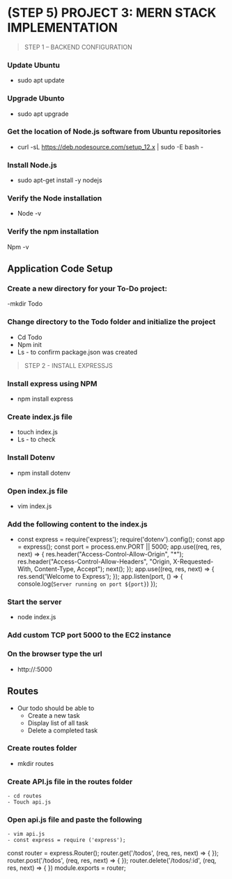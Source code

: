 # (STEP 5) PROJECT 3: MERN STACK IMPLEMENTATION

> STEP 1 – BACKEND CONFIGURATION

### Update Ubuntu
- sudo apt update

### Upgrade Ubunto
- sudo apt upgrade

### Get the location of Node.js software from Ubuntu repositories
- curl -sL https://deb.nodesource.com/setup_12.x | sudo -E bash -

### Install Node.js
- sudo apt-get install -y nodejs

### Verify the Node installation
- Node -v

### Verify the npm installation
Npm -v

## Application Code Setup

### Create a new directory for your To-Do project:
-mkdir Todo

### Change directory to the Todo folder and initialize the project
- Cd Todo
- Npm init
- Ls - to confirm package.json was created

> STEP 2 - INSTALL EXPRESSJS

### Install express using NPM
- npm install express

### Create index.js file
- touch index.js
- Ls - to check

### Install Dotenv
- npm install dotenv

### Open index.js file
- vim index.js

### Add the following content to the index.js
- const express = require('express');
require('dotenv').config();
const app = express();
const port = process.env.PORT || 5000;
app.use((req, res, next) => {
res.header("Access-Control-Allow-Origin", "\*");
res.header("Access-Control-Allow-Headers", "Origin, X-Requested-With, Content-Type, Accept");
next();
});
app.use((req, res, next) => {
res.send('Welcome to Express');
});
app.listen(port, () => {
console.log(`Server running on port ${port}`)
});

### Start the server
- node index.js

### Add custom TCP port 5000  to the EC2 instance

### On the browser type the url
- http://<PublicIP-or-PublicDNS>:5000

## Routes

* Our todo should be able to
	- Create a new task
	- Display list of all task
	- Delete a completed task
### Create routes folder
- mkdir routes

### Create API.js file in the routes folder
	- cd routes
	- Touch api.js
### Open api.js file and paste the following
	- vim api.js
	- const express = require ('express');
const router = express.Router();
	router.get('/todos', (req, res, next) => {
	});
	router.post('/todos', (req, res, next) => {
	});
	router.delete('/todos/:id', (req, res, next) => {
	})
	module.exports = router;


